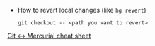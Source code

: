 - How to revert local changes (like `hg revert`)

  `git checkout -- <path you want to revert>`


[Git <-> Mercurial cheat sheet](https://github.com/sympy/sympy/wiki/Git-hg-rosetta-stone)
